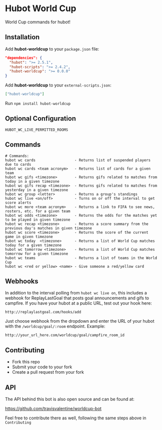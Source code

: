 # Hubot World Cup

World Cup commands for hubot!

## Installation

Add **hubot-worldcup** to your `package.json` file:

```json
"dependencies": {
  "hubot": ">= 2.5.1",
  "hubot-scripts": ">= 2.4.2",
  "hubot-worldcup": ">= 0.0.0"
}
```

Add **hubot-worldcup** to your `external-scripts.json`:

```json
["hubot-worldcup"]
```

Run `npm install hubot-worldcup`

## Optional Configuration

```
HUBOT_WC_LIVE_PERMITTED_ROOMS
```

## Commands

```
# Commands:
hubot wc cards                  - Returns list of suspended players due to cards
hubot wc cards <team acronym>   - Returns list of cards for a given team
hubot wc gifs <timezone>        - Returns gifs related to matches from today in a given timezone
hubot wc gifs recap <timezone>  - Returns gifs related to matches from yesterday in a given timezone
hubot wc group <letter>         - Returns a group's standings
hubot wc live <on/off>          - Turns on or off the interval to get score alerts
hubot wc more <team acronym>    - Returns a link to FIFA to see news, rosters, etc. for a given team
hubot wc odds <timezone>        - Returns the odds for the matches yet to be played in given timezone
hubot wc recap <timezone>       - Returns a score summary from the previous day's matches in given timezone
hubot wc score <timezone>       - Returns the score of the current game in given timezone
hubot wc today  <timezone>      - Returns a list of World Cup matches today for a given timezone
hubot wc tomorrow <timezone>    - Returns a list of World Cup matches tomorrow for a given timezone
hubot wc teams                  - Returns a list of teams in the World Cup
hubot wc <red or yellow> <name> - Give someone a red/yellow card
```

## Webhooks

In addition to the interval polling from `hubot wc live on`, this includes a webhook for ReplayLastGoal that posts goal announcements and gifs to campfire. If you have your hubot at a public URL, test out your hook here:

    http://replaylastgoal.com/hooks/add

Just choose webhook from the dropdown and enter the URL of your hubot with the `/worldcup/goal/:room` endpoint. Example:

    http://your_url_here.com/worldcup/goal/campfire_room_id

## Contributing

* Fork this repo
* Submit your code to your fork
* Create a pull request from your fork

## API

The API behind this bot is also open source and can be found at:

https://github.com/travisvalentine/worldcup-bot

Feel free to contribute there as well, following the same steps above in `Contributing`
